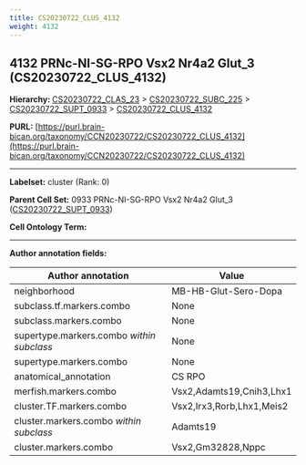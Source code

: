 ```yaml
---
title: CS20230722_CLUS_4132
weight: 4132
---
```

## 4132 PRNc-NI-SG-RPO Vsx2 Nr4a2 Glut_3 (CS20230722_CLUS_4132)
<b>Hierarchy: </b>
[CS20230722_CLAS_23](../CS20230722_CLAS_23) >
[CS20230722_SUBC_225](../CS20230722_SUBC_225) >
[CS20230722_SUPT_0933](../CS20230722_SUPT_0933) >
[CS20230722_CLUS_4132](../CS20230722_CLUS_4132)

**PURL:** [https://purl.brain-bican.org/taxonomy/CCN20230722/CS20230722_CLUS_4132](https://purl.brain-bican.org/taxonomy/CCN20230722/CS20230722_CLUS_4132)

---


**Labelset:** cluster (Rank: 0)

**Parent Cell Set:** 0933 PRNc-NI-SG-RPO Vsx2 Nr4a2 Glut_3 ([CS20230722_SUPT_0933](../CS20230722_SUPT_0933))



**Cell Ontology Term:** 

[MARKER GENES.]: #


---

[TRANSFERRED ANNOTATIONS.]: #


[AUTHOR ANNOTATION FIELDS.]: #


**Author annotation fields:**

| Author annotation | Value |
|-------------------|-------|
|neighborhood|MB-HB-Glut-Sero-Dopa|
|subclass.tf.markers.combo|None|
|subclass.markers.combo|None|
|supertype.markers.combo _within subclass_|None|
|supertype.markers.combo|None|
|anatomical_annotation|CS RPO|
|merfish.markers.combo|Vsx2,Adamts19,Cnih3,Lhx1|
|cluster.TF.markers.combo|Vsx2,Irx3,Rorb,Lhx1,Meis2|
|cluster.markers.combo _within subclass_|Adamts19|
|cluster.markers.combo|Vsx2,Gm32828,Nppc|
